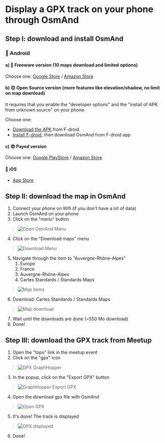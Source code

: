 # Display a GPX track on your phone through OsmAnd

## Step I: download and install OsmAnd
### 🤖 Android

#### a) 🙂 Freeware version (10 maps download and limited options)
Choose one: [Google Store](https://play.google.com/store/apps/details?id=net.osmand) / [Amazon Store](https://www.amazon.com/OsmAnd-Maps-Navigation/dp/B00D0SA8I8/)

#### b) 😍 Open Source version (more features like elevation/shadow, no limit on map download)
It requires that you enable the "developer options" and the "install of APK from unknown source" on your phone.

Choose one:
- [Download the APK](https://f-droid.org/repo/net.osmand.plus_400.apk) from F-droid
- [Install F-droid](https://f-droid.org/F-Droid.apk), then download OsmAnd from F-droid app

#### c) 😎 Payed version
Choose one: [Google PlayStore](https://play.google.com/store/apps/details?id=net.osmand.plus) / [Amazon Store](http://www.amazon.com/gp/product/B00D0SEGMC/ref=mas_pm_OsmAnd-Maps-Navigation)

#### 🍏 iOS
- [App Store](https://itunes.apple.com/app/apple-store/id934850257?pt=2123532&ct=WebSite&mt=8)

## Step II: download the map in OsmAnd

1. Connect your phone on Wifi (if you don't have a lot of data)
2. Launch OsmAnd on your phone
3. Click on the "menu" button
>![Open OsmAnd Menu](img/open_menu.png)
4. Click on the "Download maps" menu
>![Download Menu](img/download_menu.png)
5. Navigate through the item to "Auvergne-Rhône-Alpes"
    1. Europe
    2. France
    3. Auvergne-Rhône-Alpes
    4. Cartes Standards / Standards Maps
>![Map items](img/map_menu.png)
6. Download: Cartes Standards / Standards Maps
>![Map download](img/map_download.png)
7. Wait until the downloads are done (~550 Mo download)
8. Done!

## Step III: download the GPX track from Meetup

1. Open the "topo" link in the meetup event
2. Click on the "gpx" icon
>![GPX GraphHopper](img/gpx_graphhopper.png)
3. In the popup, click on the "Export GPX" button
>![GraphHopper Export GPX](img/gpx_graphhopper_popup.png)
4. Open the download gpx file with OsmAnd
>![Open GPX](img/open_gpx.png)
5. It's done! The track is displayed
>![GPX displayed](img/gpx_openned.png)
6. Done!
